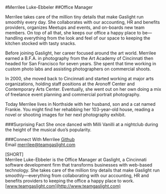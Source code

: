 #Merrilee Luke-Ebbeler##Office ManagerMerrilee takes care of the million tiny details that make Gaslight run smoothly every day. She collaborates with our accounting, HR and benefits providers, organizes Meetups and events, and on-boards new team members. On top of all that, she keeps our office a happy place to be—handling everything from the look and feel of our space to keeping the kitchen stocked with tasty snacks.Before joining Gaslight, her career focused around the art world. Merrilee earned a B.F.A. in photography from the Art Academy of Cincinnati then headed for San Francisco for seven years. She spent that time working in custom photo labs and assisting photographers on commercial shoots.In 2000, she moved back to Cincinnati and started working at major arts organizations, holding staff positions at the Aronoff Center and Contemporary Arts Center. Eventually, she went out on her own doing a mix of freelance event planning and commercial portrait photography.Today Merrilee lives in Northside with her husband, son and a cat named Frankie. You might find her rehabbing her 103-year-old house, reading a novel or shooting images for her next photography exhibit.###Surprising FactShe once danced with Milli Vanilli at a nightclub during the height of the musical duo’s popularity.###Connect With Merrilee[Github](https://github.com/merrilee)<br>Email merrilee@teamgaslight.com[SHORT]<br>Merrilee Luke-Ebbeler is the Office Manager at Gaslight, a Cincinnati software development firm that transforms businesses with web-based technology. She takes care of the million tiny details that make Gaslight run smoothly—everything from collaborating with our accounting, HR and benefits providers to keeping the office a happy place to work. [www.teamgaslight.com](http://www.teamgaslight.com)